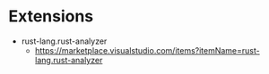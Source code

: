# Extensions

- rust-lang.rust-analyzer
  - https://marketplace.visualstudio.com/items?itemName=rust-lang.rust-analyzer